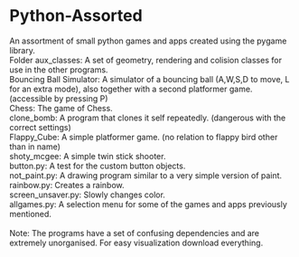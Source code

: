 # Python-Assorted
An assortment of small python games and apps created using the pygame library.<br>
Folder aux_classes: A set of geometry, rendering and colision classes for use in the other programs.<br>
Bouncing Ball Simulator: A simulator of a bouncing ball (A,W,S,D to move, L for an extra mode), also together with a second platformer game. (accessible by pressing P)<br>
Chess: The game of Chess.<br>
clone_bomb: A program that clones it self repeatedly. (dangerous with the correct settings)<br>
Flappy_Cube: A simple platformer game. (no relation to flappy bird other than in name)<br>
shoty_mcgee: A simple twin stick shooter.<br>
button.py: A test for the custom button objects.<br>
not_paint.py: A drawing program similar to a very simple version of paint.<br>
rainbow.py: Creates a rainbow.<br>
screen_unsaver.py: Slowly changes color.<br>
allgames.py: A selection menu for some of the games and apps previously mentioned.<br>
<br>
Note: The programs have a set of confusing dependencies and are extremely unorganised. For easy visualization download everything.<br>
